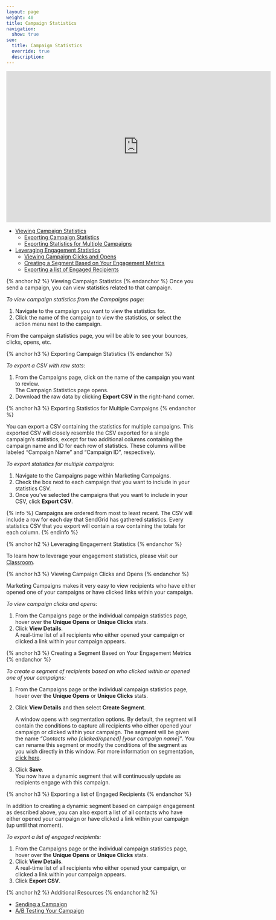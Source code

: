 ```yaml
---
layout: page
weight: 40
title: Campaign Statistics
navigation:
  show: true
seo:
  title: Campaign Statistics
  override: true
  description:
---
```


<iframe src="https://player.vimeo.com/video/221496791" width="700" height="400" frameborder="0" webkitallowfullscreen mozallowfullscreen allowfullscreen></iframe>

* [Viewing Campaign Statistics](#-Viewing-Campaign-Statistics)
   * [Exporting Campaign Statistics](#-Exporting-Campaign-Statistics)
   * [Exporting Statistics for Multiple Campaigns](#-Exporting-Statistics-for-Multiple-Campaigns)
* [Leveraging Engagement Statistics](#-Leveraging-Engagement-Statistics)
   * [Viewing Campaign Clicks and Opens](#-Viewing-Campaign-Clicks-and-Opens)
   * [Creating a Segment Based on Your Engagement Metrics](#-Creating-a-Segment-Based-on-Your-Engagement-Metrics)
   * [Exporting a list of Engaged Recipients](#-Exporting-a-list-of-Engaged-Recipients)

{% anchor h2 %}
Viewing Campaign Statistics
{% endanchor %}
Once you send a campaign, you can view statistics related to that campaign.

*To view campaign statistics from the Campaigns page:*

1. Navigate to the campaign you want to view the statistics for.
1. Click the name of the campaign to view the statistics, or select the action menu next to the campaign.

From the campaign statistics page, you will be able to see your bounces, clicks, opens, etc.

{% anchor h3 %}
Exporting Campaign Statistics
{% endanchor %}

*To export a CSV with raw stats:*

 1. From the Campaigns page, click on the name of the campaign you want to review.
    <br>The Campaign Statistics page opens.
 1. Download the raw data by clicking **Export CSV** in the right-hand corner.

{% anchor h3 %}
Exporting Statistics for Multiple Campaigns
{% endanchor %}

You can export a CSV containing the statistics for multiple campaigns. This exported CSV will closely resemble the CSV exported for a single campaign’s statistics, except for two additional columns containing the campaign name and ID for each row of statistics. These columns will be labeled “Campaign Name” and “Campaign ID”, respectively.

*To export statistics for multiple campaigns:*

1. Navigate to the Campaigns page within Marketing Campaigns.
1. Check the box next to each campaign that you want to include in your statistics CSV.
1. Once you’ve selected the campaigns that you want to include in your CSV, click **Export CSV**.

{% info %}
Campaigns are ordered from most to least recent.
The CSV will include a row for each day that SendGrid has gathered statistics.
Every statistics CSV that you export will contain a row containing the totals for each column.
{% endinfo %}

{% anchor h2 %}
Leveraging Engagement Statistics
{% endanchor %}

To learn how to leverage your engagement statistics, please visit our [Classroom]({{root_url}}/Classroom/Basics/Marketing_Campaigns/engagement_stats.html).

{% anchor h3 %}
Viewing Campaign Clicks and Opens
{% endanchor %}

Marketing Campaigns makes it very easy to view recipients who have either opened one of your campaigns or have clicked links within your campaign.

*To view campaign clicks and opens:*

1. From the Campaigns page or the individual campaign statistics page, hover over the **Unique Opens** or **Unique Clicks** stats.
1. Click **View Details**.
   <br>A real-time list of all recipients who either opened your campaign or clicked a link within your campaign appears.

{% anchor h3 %}
Creating a Segment Based on Your Engagement Metrics
{% endanchor %}

*To create a segment of recipients based on who clicked within or opened one of your campaigns:*

1. From the Campaigns page or the individual campaign statistics page, hover over the **Unique Opens** or **Unique Clicks** stats.
1. Click **View Details** and then select **Create Segment**.

   A window opens with segmentation options. By default, the segment will contain the conditions to capture all recipients who either opened your campaign or clicked within your campaign. The segment will be given the name _“Contacts who [clicked/opened] [your campaign name]”_. You can rename this segment or modify the conditions of the segment as you wish directly in this window. For more information on segmentation, [click here]({{root_url}}/User_Guide/Marketing_Campaigns/Managing_Contacts/segmenting_your_contacts.html#-Creating-a-Segment).

1. Click **Save**. 
<br>You now have a dynamic segment that will continuously update as recipients engage with this campaign.

{% anchor h3 %}
Exporting a list of Engaged Recipients
{% endanchor %}

In addition to creating a dynamic segment based on campaign engagement as described above, you can also export a list of all contacts who have either opened your campaign or have clicked a link within your campaign (up until that moment).

*To export a list of engaged recipients:*

1. From the Campaigns page or the individual campaign statistics page, hover over the **Unique Opens** or **Unique Clicks** stats.
1. Click **View Details**.
<br>A real-time list of all recipients who either opened your campaign, or clicked a link within your campaign appears.
1. Click **Export CSV**.

{% anchor h2 %}
Additional Resources
{% endanchor h2 %}

- [Sending a Campaign](https://sendgrid.com/docs/User_Guide/Marketing_Campaigns/getting_started.html)
- [A/B Testing Your Campaign](https://sendgrid.com/docs/User_Guide/Marketing_Campaigns/a_b_testing.html)
